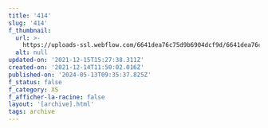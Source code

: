 ```yaml
---
title: '414'
slug: '414'
f_thumbnail:
  url: >-
    https://uploads-ssl.webflow.com/6641dea76c75d9b6904dcf9d/6641dea76c75d9b6904dd31e_414.jpg
  alt: null
updated-on: '2021-12-15T15:27:38.311Z'
created-on: '2021-12-14T11:50:02.016Z'
published-on: '2024-05-13T09:35:37.825Z'
f_status: false
f_category: XS
f_afficher-la-racine: false
layout: '[archive].html'
tags: archive
---
```




